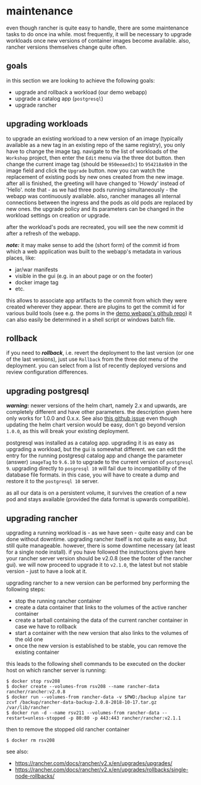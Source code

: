 
maintenance
===========

even though rancher is quite easy to handle, there are some maintenance tasks to do once ina while.
most frequently, it will be necessary to upgrade workloads once new versions of container images become available.
also, rancher versions themselves change quite often.

goals
-----

in this section we are looking to achieve the following goals:

* upgrade and rollback a workload (our demo webapp)
* upgrade a catalog app (`postgresql`)
* upgrade rancher

upgrading workloads
-------------------

to upgrade an existing workload to a new version of an image (typically available
as a new tag in an existing repo of the same registry), you only have to change the image
tag. navigate to the list of workloads of the `Workshop` project, then enter the `Edit` menu
via the three dot button. then change the current image tag (should be `950eeaed3c`) to `954218a9b9` in the
image field and click the `Upgrade` button. now you can watch the replacement of existing
pods by new ones created from the new image. after all is finished, the greeting will have
changed to 'Howdy' instead of 'Hello'. note that - as we had three pods running
simultaneously - the webapp was continuously available. also, rancher manages all internal
connections between the ingress and the pods as old pods are replaced by new ones. the upgrade
policy and its parameters can be changed in the workload settings on creation or upgrade.

after the workload's pods are recreated, you will see the new commit id after a refresh of the webapp.

***note:*** it may make sense to add the (short form) of the commit id from which a web application was built
to the webapp's metadata in various places, like:

* jar/war manifests
* visible in the gui (e.g. in an about page or on the footer)
* docker image tag
* etc.

this allows to associate app artifacts to the commit from which they were created wherever they appear.
there are plugins to get the commit id for various build tools
(see e.g. the poms in the [demo webapp's github repo](https://github.com/Remigius2011/webapp-hello-java))
it can also easily be determined in a shell script or windows batch file.

rollback
--------

if you need to ***rollback***, i.e. revert the deployment to the last version (or one of the last versions), just use `Rollback` from
the three dot menu of the deployment. you can select from a list of recently deployed versions and review configuration differences.

upgrading postgresql
--------------------

***warning:*** newer versions of the helm chart, namely 2.x and upwards, are completely different and have other
parameters. the description given here only works for 1.0.0 and 0.x.x. See also [this github issue](https://github.com/helm/charts/pull/8004)
even though updating the helm chart version would be easy, don't go beyond version `1.0.0`, as this will
break your existing deployment.

postgresql was installed as a catalog app. upgrading it is as easy as upgrading a workload, but
the gui is somewhat different. we can edit the entry for the running postgresql catalog app
and change the parameter (answer) `imageTag` to `9.6.10` to upgrade to the current version of `postgresql 9`.
upgrading directly to `posgresql 10` will fail due to incompatibility of the database file formats. in this case,
you will have to create a dump and restore it to the `postgresql 10` server.

as all our data is on a persistent volume, it survives the creation of a new pod and stays available
(provided the data format is upwards compatible).

upgrading rancher
-----------------

upgrading a running workload is - as we have seen - quite easy and can be done without downtime. upgrading
rancher itself is not quite as easy, but still quite manageable. however, there is some downtime necessary
(at least for a single node install). if you have followed the instructions given
here your rancher server version should be v2.0.8 (see the footer of the rancher gui). we will now proceed
to upgrade it to `v2.1.0`, the latest but not stable version - just to have a look at it.

upgrading rancher to a new version can be performed bny performing the following steps:

* stop the running rancher container
* create a data container that links to the volumes of the active rancher container
* create a tarball containing the data of the current rancher container in case we have to rollback
* start a container with the new version that also links to the volumes of the old one
* once the new version is established to be stable, you can remove the existing container

this leads to the following shell commands to be executed on the docker host on which rancher server is running:

```
$ docker stop rsv208
$ docker create --volumes-from rsv208 --name rancher-data rancher/rancher:v2.0.8
$ docker run --volumes-from rancher-data -v $PWD:/backup alpine tar zcvf /backup/rancher-data-backup-2.0.8-2018-10-17.tar.gz /var/lib/rancher
$ docker run -d --name rsv211 --volumes-from rancher-data --restart=unless-stopped -p 80:80 -p 443:443 rancher/rancher:v2.1.1
```

then to remove the stopped old rancher container

```
$ docker rm rsv208
```

see also:

* https://rancher.com/docs/rancher/v2.x/en/upgrades/upgrades/
* https://rancher.com/docs/rancher/v2.x/en/upgrades/rollbacks/single-node-rollbacks/
